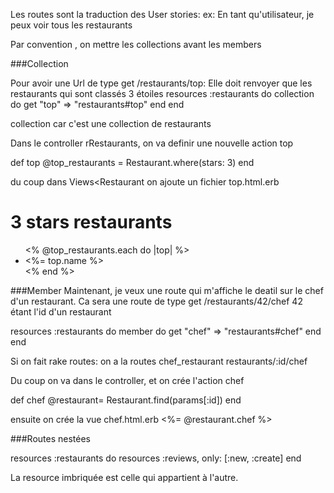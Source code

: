 Les routes sont la traduction des User stories:
ex: En tant qu'utilisateur, je peux voir tous les restaurants

Par convention , on mettre les collections avant les members

###Collection

Pour avoir une Url de type get /restaurants/top:
Elle doit renvoyer que les restaurants qui sont classés 3 étoiles
resources :restaurants do
  collection do
    get "top" => "restaurants#top"
  end
end

collection car c'est une collection de restaurants

Dans le controller rRestaurants, on va definir une nouvelle action top

def top
  @top_restaurants = Restaurant.where(stars: 3)
end

du coup dans Views<Restaurant on ajoute un fichier top.html.erb
<h1> 3 stars restaurants</h1>
<ul>
  <% @top_restaurants.each do |top| %>
    <li>
      <%= top.name %>
    </li>
  <% end %>
</ul>

###Member
Maintenant, je veux une route qui m'affiche le deatil sur le chef d'un restaurant. 
Ca sera une route de type get /restaurants/42/chef
42 étant l'id d'un restaurant

resources :restaurants do
  member do
    get "chef" => "restaurants#chef"
  end
end

Si on fait rake routes:
on a la routes 
chef_restaurant restaurants/:id/chef

Du coup on va dans le controller, et on crée l'action chef

def chef
 @restaurant= Restaurant.find(params[:id])
end

ensuite on crée la vue chef.html.erb
<%= @restaurant.chef %>

###Routes nestées

resources :restaurants do
  resources :reviews, only: [:new, :create]
end

La resource imbriquée est celle qui appartient à l'autre.

